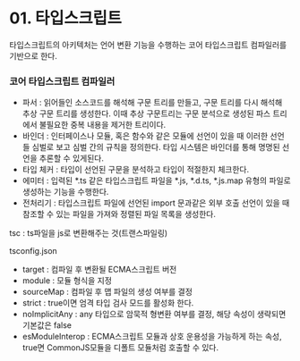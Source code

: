 # 01. 타입스크립트



타입스크립트의 아키텍처는 언어 변환 기능을 수행하는 코어 타입스크립트 컴파일러를 기반으로 한다.

### 코어 타입스크립트 컴파일러

- 파서 : 읽어들인 소스코드를 해석해 구문 트리를 만들고, 구문 트리를 다시 해석해 추상 구문 트리를 생성한다. 이때 추상 구문트리는 구문 분석으로 생성된 파스 트리에서 불필요한 중복 내용을 제거한 트리이다.
- 바인더 : 인터페이스나 모듈, 혹은 함수와 같은 모듈에 선언이 있을 때 이러한 선언들 심벌로 보고 심벌 간의 규칙을 정의한다. 타입 시스템은 바인더를 통해 명명된 선언을 추론할 수 있게된다.
- 타입 체커 : 타입이 선언된 구문을 분석하고 타입이 적절한지 체크한다.
- 에미터 : 입력된 *.ts 같은 타입스크립트 파일을 *.js, *.d.ts, *.js.map 유형의 파일로 생성하는 기능을 수행한다.
- 전처리기 : 타입스크립트 파일에 선언된 import 문과같은 외부 호출 선언이 있을 때 참조할 수 있는 파일을 가져와 정렬된 파일 목록을 생성한다.

tsc : ts파일을 js로 변환해주는 것(트랜스파일링)

tsconfig.json

- target : 컴파일 후 변환될 ECMA스크립트 버전
- module : 모듈 형식을 지정
- sourceMap : 컴파일 후 맵 파일의 생성 여부를 결정
- strict : true이면 엄격 타입 검사 모드를 활성화 한다.
- noImplicitAny : any 타입으로 암묵적 형변환 여부를 결정, 해당 속성이 생략되면 기본값은 false
- esModuleInterop : ECMA스크립트 모듈과 상호 운용성을 가능하게 하는 속성, true면 CommonJS모듈을 디폴트 모듈처럼 호출할 수 있다.